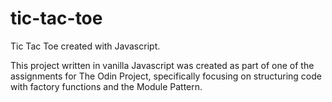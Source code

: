 # tic-tac-toe
Tic Tac Toe created with Javascript.

This project written in vanilla Javascript was created as part of one of the assignments for The Odin Project, 
specifically focusing on structuring code with factory functions and the Module Pattern.
